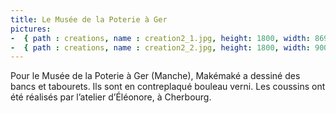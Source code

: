 ```yaml
---
title: Le Musée de la Poterie à Ger
pictures:
-  { path : creations, name : creation2_1.jpg, height: 1800, width: 869 }
-  { path : creations, name : creation2_2.jpg, height: 1800, width: 900 }
---
```

Pour le Musée de la Poterie à Ger (Manche), Makémaké a dessiné des bancs et tabourets.
Ils sont en contreplaqué bouleau verni. Les coussins ont été réalisés par l’atelier d’Éléonore, à Cherbourg.

<!-- more -->

